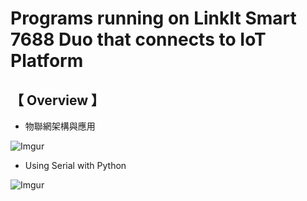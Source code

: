 # Programs running on LinkIt Smart 7688 Duo that connects to IoT Platform
     
## 【 Overview 】
                 
* 物聯網架構與應用
   
![Imgur](http://i.imgur.com/XbPXX59.png)

* Using Serial with Python

![Imgur](http://i.imgur.com/5Su09Vc.png)
